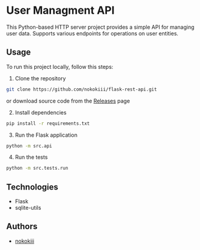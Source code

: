 # User Managment API

This Python-based HTTP server project provides a simple API for managing user data. Supports various endpoints for operations on user entities.

## Usage

To run this project locally, follow this steps:

1. Clone the repository

  ```bash
  git clone https://github.com/nokokiii/flask-rest-api.git
  ```

  or download source code from the [Releases](https://github.com/nokokiii/API-Engineering-Exam/releases) page

2. Install dependencies

  ```bash
  pip install -r requirements.txt
  ```

3. Run the Flask application

  ```bash
  python -m src.api
  ```

4. Run the tests

  ```bash
  python -m src.tests.run
  ```

## Technologies

- Flask
- sqlite-utils

## Authors

- [nokokiii](github.com/nokokiii)
